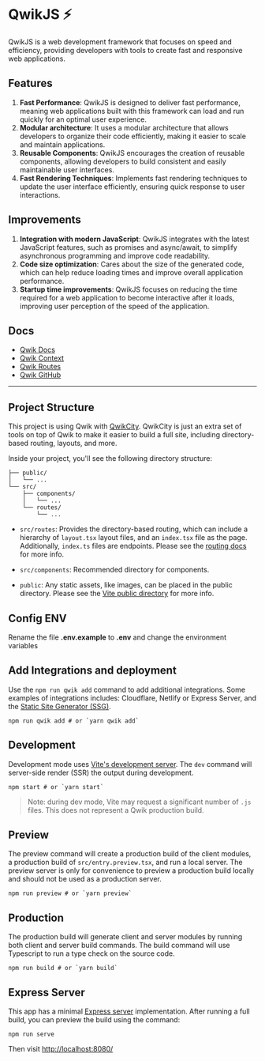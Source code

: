 # QwikJS ⚡️

QwikJS is a web development framework that focuses on speed and efficiency, providing developers with tools to create
fast and responsive web applications.

## Features
1. __Fast Performance__: QwikJS is designed to deliver fast performance, meaning web applications built with this framework can load and run quickly for an optimal user experience.
2. __Modular architecture__: It uses a modular architecture that allows developers to organize their code efficiently, making it easier to scale and maintain applications.
3. __Reusable Components__: QwikJS encourages the creation of reusable components, allowing developers to build consistent and easily maintainable user interfaces.
4. __Fast Rendering Techniques__: Implements fast rendering techniques to update the user interface efficiently, ensuring quick response to user interactions.

## Improvements

1. __Integration with modern JavaScript__: QwikJS integrates with the latest JavaScript features, such as promises and async/await, to simplify asynchronous programming and improve code readability.
2. __Code size optimization__: Cares about the size of the generated code, which can help reduce loading times and improve overall application performance.
3. __Startup time improvements__: QwikJS focuses on reducing the time required for a web application to become interactive after it loads, improving user perception of the speed of the application.

## Docs
- [Qwik Docs](https://qwik.builder.io/)
- [Qwik Context](https://qwik.dev/docs/components/context/)
- [Qwik Routes](https://qwik.builder.io/docs/routing/)
- [Qwik GitHub](https://github.com/BuilderIO/qwik)

---

## Project Structure

This project is using Qwik with [QwikCity](https://qwik.builder.io/qwikcity/overview/). QwikCity is just an extra set of tools on top of Qwik to make it easier to build a full site, including directory-based routing, layouts, and more.

Inside your project, you'll see the following directory structure:

```
├── public/
│   └── ...
└── src/
    ├── components/
    │   └── ...
    └── routes/
        └── ...
```

- `src/routes`: Provides the directory-based routing, which can include a hierarchy of `layout.tsx` layout files, and an `index.tsx` file as the page. Additionally, `index.ts` files are endpoints. Please see the [routing docs](https://qwik.builder.io/qwikcity/routing/overview/) for more info.

- `src/components`: Recommended directory for components.

- `public`: Any static assets, like images, can be placed in the public directory. Please see the [Vite public directory](https://vitejs.dev/guide/assets.html#the-public-directory) for more info.

## Config ENV
Rename the file __.env.example__ to __.env__ and change the environment variables

## Add Integrations and deployment

Use the `npm run qwik add` command to add additional integrations. Some examples of integrations includes: Cloudflare, Netlify or Express Server, and the [Static Site Generator (SSG)](https://qwik.builder.io/qwikcity/guides/static-site-generation/).

```shell
npm run qwik add # or `yarn qwik add`
```

## Development

Development mode uses [Vite's development server](https://vitejs.dev/). The `dev` command will server-side render (SSR) the output during development.

```shell
npm start # or `yarn start`
```

> Note: during dev mode, Vite may request a significant number of `.js` files. This does not represent a Qwik production build.

## Preview

The preview command will create a production build of the client modules, a production build of `src/entry.preview.tsx`, and run a local server. The preview server is only for convenience to preview a production build locally and should not be used as a production server.

```shell
npm run preview # or `yarn preview`
```

## Production

The production build will generate client and server modules by running both client and server build commands. The build command will use Typescript to run a type check on the source code.

```shell
npm run build # or `yarn build`
```

## Express Server

This app has a minimal [Express server](https://expressjs.com/) implementation. After running a full build, you can preview the build using the command:

```
npm run serve
```

Then visit [http://localhost:8080/](http://localhost:8080/)
